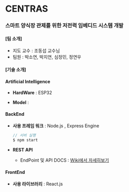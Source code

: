 # CENTRAS 

### 스마트 양식장 관제를 위한 저전력 임베디드 시스템 개발



#### [팀 소개]

- 지도 교수 : 조동섭 교수님
- 팀원 : 박소연, 박지연, 심정민, 정연우 



#### [기술 소개]

#### Artificial Intelligence

- **HardWare** : ESP32

- **Model** :


#### BackEnd 

- **사용 프레임 워크** : Node.js , Express Engine 

  ```js
  // 서버 실행 
  $ npm start
  ```

- **REST API**

  - EndPoint 및 API DOCS  :  [Wiki에서 자세히보기](<https://github.com/jmini1234/centras_web/wiki>)


#### FrontEnd

- **사용 라이브러리** : React.js



